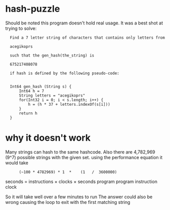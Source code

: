# hash-puzzle
Should be noted this program doesn't hold real usage.
It was a best shot at trying to solve: 

      Find a 7 letter string of characters that contains only letters from

      acegikoprs

      such that the gen_hash(the_string) is

      675217408078

      if hash is defined by the following pseudo-code:


      Int64 gen_hash (String s) {
          Int64 h = 7
          String letters = "acegikoprs"
          for(Int32 i = 0; i < s.length; i++) {
              h = (h * 37 + letters.indexOf(s[i]))
          }
          return h
      }


# why it doesn't work
Many strings can hash to the same hashcode.
Also there are 4,782,969 (9^7) possible strings with the given set. 
using the performance equation it would take

          (~100 * 4782969) * 1  *    (1   /  3600000)
seconds	=	instructions	×	clocks	×	 seconds
program	    program 	  instruction	  clock

So it will take well over a few minutes to run
The answer could also be wrong causing the loop to exit with the first matching string
